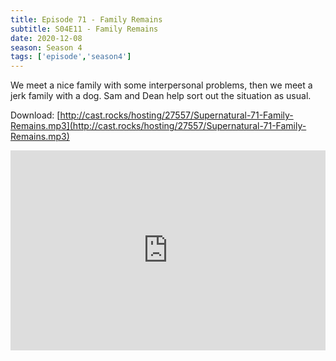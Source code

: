 ```yaml
---
title: Episode 71 - Family Remains
subtitle: S04E11 - Family Remains
date: 2020-12-08
season: Season 4
tags: ['episode','season4']
---
```


We meet a nice family with some interpersonal problems, then we meet a jerk family with a dog.  Sam and Dean help sort out the situation as usual.

Download: [http://cast.rocks/hosting/27557/Supernatural-71-Family-Remains.mp3](http://cast.rocks/hosting/27557/Supernatural-71-Family-Remains.mp3)

<iframe src="https://cast.rocks/player/27557/Supernatural-71-Family-Remains.mp3?episodeTitle=Episode%2071%20-%20Family%20Remains&podcastTitle=Couple%20of%20Idjits&episodeDate=December%208th%2C%202020&imageURL=https%3A%2F%2Fcast.rocks%2Fhosting%2F27557%2Ffeeds%2FCAURZ.jpg" style="border: none; min-height: 265px; max-height: 320px; max-width: 558px; min-width: 270px; width: 100%; height: 100%;" scrollbars="no"></iframe>

